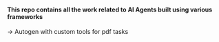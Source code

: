#### This repo contains all the work related to AI Agents built using various frameworks

-> Autogen with custom tools for pdf tasks  